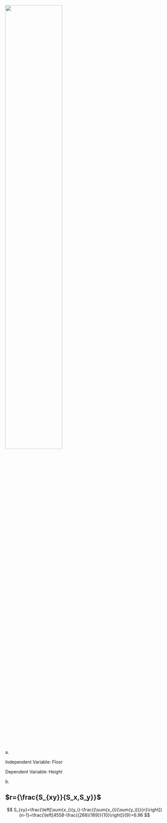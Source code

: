 <img src=https://github.com/user-attachments/assets/9ac82fa0-d7bf-4296-840b-6bdc75cf76d0 width=60% />

a.

Independent Variable: Floor 

Dependent Variable: Height

b. 

## $r={\frac{S_{xy}}{S_x,S_y}}$

$$
S_{xy}=\frac{\left[\sum{x_i}{y_i}-\frac{(\sum{x_i})(\sum{y_i})}{n}\right]}{n-1}=\frac{\left[4558-\frac{(266)(169)}{10}\right]}{9}=6.96
$$
